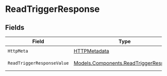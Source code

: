 # ReadTriggerResponse


## Fields

| Field                                                                                   | Type                                                                                    | Required                                                                                | Description                                                                             |
| --------------------------------------------------------------------------------------- | --------------------------------------------------------------------------------------- | --------------------------------------------------------------------------------------- | --------------------------------------------------------------------------------------- |
| `HttpMeta`                                                                              | [HTTPMetadata](../../Models/Components/HTTPMetadata.md)                                 | :heavy_check_mark:                                                                      | N/A                                                                                     |
| `ReadTriggerResponseValue`                                                              | [Models.Components.ReadTriggerResponse](../../Models/Components/ReadTriggerResponse.md) | :heavy_minus_sign:                                                                      | A specific trigger                                                                      |